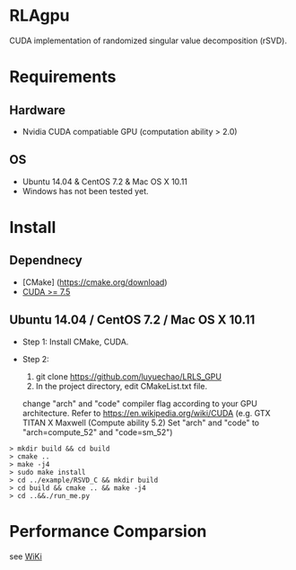 # RLAgpu

CUDA implementation of randomized singular value decomposition (rSVD).

# Requirements
## Hardware
* Nvidia CUDA compatiable GPU (computation ability > 2.0)

## OS
* Ubuntu 14.04 & CentOS 7.2 & Mac OS X 10.11
* Windows has not been tested yet.

# Install

## Dependnecy
* [CMake] (https://cmake.org/download)
* [CUDA >= 7.5](https://developer.nvidia.com/cuda-downloads)

## Ubuntu 14.04 / CentOS 7.2 / Mac OS X 10.11
* Step 1:
Install CMake, CUDA.

* Step 2:
    1. git clone https://github.com/luyuechao/LRLS_GPU
    2. In the project directory, edit CMakeList.txt file.
    
     change "arch" and "code" compiler flag according to your GPU architecture.
       Refer to https://en.wikipedia.org/wiki/CUDA
     (e.g. GTX TITAN X Maxwell (Compute ability 5.2) Set "arch" and "code" to "arch=compute_52" and "code=sm_52")
    
```
> mkdir build && cd build
> cmake ..
> make -j4
> sudo make install
> cd ../example/RSVD_C && mkdir build
> cd build && cmake .. && make -j4
> cd ..&&./run_me.py

```

# Performance Comparsion
see [WiKi](https://github.com/luyuechao/RLAgpu/wiki)

